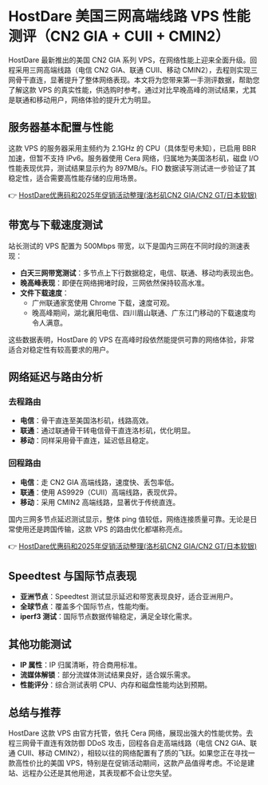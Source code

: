 # HostDare 美国三网高端线路 VPS 性能测评（CN2 GIA + CUII + CMIN2）

HostDare 最新推出的美国 CN2 GIA 系列 VPS，在网络性能上迎来全面升级。回程采用三网高端线路（电信 CN2 GIA、联通 CUII、移动 CMIN2），去程则实现三网骨干直连，显著提升了整体网络表现。本文将为您带来第一手测评数据，帮助您了解这款 VPS 的真实性能，供选购时参考。通过对比早晚高峰的测试结果，尤其是联通和移动用户，网络体验的提升尤为明显。

## 服务器基本配置与性能

这款 VPS 的服务器采用主频约为 2.1GHz 的 CPU（具体型号未知），已启用 BBR 加速，但暂不支持 IPv6。服务器使用 Cera 网络，归属地为美国洛杉矶，磁盘 I/O 性能表现优异，测试结果显示约为 897MB/s。FIO 数据读写测试进一步验证了其稳定性，适合需要高性能存储的应用场景。

👉 [HostDare优惠码和2025年促销活动整理(洛杉矶CN2 GIA/CN2 GT/日本软银)](https://bit.ly/hostdare)

## 带宽与下载速度测试

站长测试的 VPS 配置为 500Mbps 带宽，以下是国内三网在不同时段的测速表现：

- **白天三网带宽测试**：多节点上下行数据稳定，电信、联通、移动均表现出色。
- **晚高峰表现**：即便在网络拥堵时段，三网依然保持较高水准。
- **文件下载速度**：
  - 广州联通家宽使用 Chrome 下载，速度可观。
  - 晚高峰期间，湖北襄阳电信、四川眉山联通、广东江门移动的下载速度均令人满意。

这些数据表明，HostDare 的 VPS 在高峰时段依然能提供可靠的网络体验，非常适合对稳定性有较高要求的用户。

## 网络延迟与路由分析

### 去程路由
- **电信**：骨干直连至美国洛杉矶，线路高效。
- **联通**：通过联通骨干转电信骨干直连洛杉矶，优化明显。
- **移动**：同样采用骨干直连，延迟低且稳定。

### 回程路由
- **电信**：走 CN2 GIA 高端线路，速度快、丢包率低。
- **联通**：使用 AS9929（CUII）高端线路，表现优异。
- **移动**：采用 CMIN2 高端线路，显著优于传统直连。

国内三网多节点延迟测试显示，整体 ping 值较低，网络连接质量可靠。无论是日常使用还是跨国传输，这款 VPS 的路由优化都堪称亮点。

👉 [HostDare优惠码和2025年促销活动整理(洛杉矶CN2 GIA/CN2 GT/日本软银)](https://bit.ly/hostdare)

## Speedtest 与国际节点表现

- **亚洲节点**：Speedtest 测试显示延迟和带宽表现良好，适合亚洲用户。
- **全球节点**：覆盖多个国际节点，性能均衡。
- **iperf3 测试**：国际节点数据传输稳定，满足全球化需求。

## 其他功能测试

- **IP 属性**：IP 归属清晰，符合商用标准。
- **流媒体解锁**：部分流媒体测试结果良好，适合娱乐需求。
- **性能评分**：综合测试表明 CPU、内存和磁盘性能均达到预期。

## 总结与推荐

HostDare 这款 VPS 由官方托管，依托 Cera 网络，展现出强大的性能优势。去程三网骨干直连有效防御 DDoS 攻击，回程各自走高端线路（电信 CN2 GIA、联通 CUII、移动 CMIN2），相较以往的网络配置有了质的飞跃。如果您正在寻找一款高性价比的美国 VPS，特别是在促销活动期间，这款产品值得考虑。不论是建站、远程办公还是其他用途，其表现都不会让您失望。